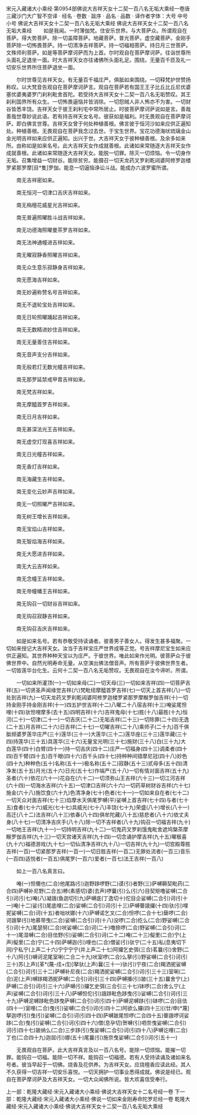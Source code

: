 宋元入藏诸大小乘经·第0954部佛说大吉祥天女十二契一百八名无垢大乘经一卷唐三藏沙门大广智不空译
· 经名 · 卷数 · 跋序
· 品名 · 品数 · 译作者字体：大号 中号 小号
佛说大吉祥天女十二契一百八名无垢大乘经
佛说大吉祥天女十二契一百八名无垢大乘经
　　如是我闻。一时薄伽梵。住安乐世界。与大菩萨众。所谓观自在菩萨。得大势菩萨。除一切盖障菩萨。地藏菩萨。普光菩萨。虚空藏菩萨。金刚手菩萨除一切怖畏菩萨。持一切清净吉祥菩萨。持一切福相菩萨。持日月三世菩萨。文殊师利菩萨。如是等菩萨摩诃萨而为上首。尔时观自在菩萨摩诃萨。往诣世尊所头面礼足退坐一面。时大吉祥天女亦往诸佛所头面礼足。围绕。无量百千匝及礼一切安乐世界所住菩萨退坐一面。

　　尔时世尊见吉祥天女。有无量百千福庄严。俱胝如来围绕。一切释梵护世赞扬称叹。以大梵音告观自在菩萨摩诃萨言。观自在菩萨若有国王王子比丘比丘尼优婆塞优婆夷婆罗门刹利毗舍首陀。若受持大吉祥天女十二契一百八名无垢赞叹。其王刹利国界所有众生。一切怖畏逼恼并皆消除。一切怨贼人非人怖亦不为害。一切财谷皆悉丰饶。吉祥天女于彼王刹利宅中常所居止。时彼菩萨摩诃萨说如是言。善哉善哉世尊妙说此语。若有持吉祥天女名号。彼获如是福利。时无畏观自在菩萨摩诃萨。即白佛言世尊。吉祥天女曾于何处种植善根。佛言彼于恒河沙如来应供正遍知处。种植善根。无畏观自在菩萨我念过去世。于宝生世界。宝花功德海吠琉璃金山金光明吉祥如来应供正遍知。出兴于世。大吉祥天女于彼种植善根。及余多如来所。由称如是如来名号。此大吉祥天女作成就善根。此诸如来常随逐大吉祥天女作成就善根。此诸如来常随逐大吉祥天女。能脱一切罪。除灭一切烦恼。令一切身作无垢。召集增益一切财谷。能除贫穷。能摄召一切天龙药叉罗刹乾闼婆阿修罗迦楼罗紧那罗摩[目*隻]罗伽。能息一切逼恼诤讼斗战。能成办六波罗蜜所谓。

　　南无吉祥密如来。

　　南无恒河一切津口吉庆吉祥如来。

　　南无栴檀花威星光吉祥如来。

　　南无普遍照曜胜斗战吉祥如来。

　　南无功德海照曜曼茶罗吉祥如来。

　　南无法神通幢进吉祥如来。

　　南无曜寂静香照曜吉祥如来。

　　南无众生意乐寂静身吉祥如来。

　　南无愿海吉祥如来。

　　南无妙遍称赞名号吉祥如来。

　　南无不退轮宝处吉祥如来。

　　南无日轮照曜踊起吉祥如来。

　　南无无数精进妙住吉祥如来。

　　南无无量善住吉祥如来。

　　南无音声支分吉祥如来。

　　南无般若灯无数光幢吉祥如来。

　　南无那罗延禁戒甲胄吉祥如来。

　　南无梵吉祥如来。

　　南无摩醯首罗吉祥如来。

　　南无日月吉祥如来。

　　南无甚深法光王吉祥如来。

　　南无虚空灯现喜吉祥如来。

　　南无日光幢吉祥如来。

　　南无香灯吉祥如来。

　　南无海藏生吉祥如来。

　　南无变化云妙声吉祥如来。

　　南无一切照曜严吉祥如来。

　　南无树王增长吉祥如来。

　　南无宝焰山吉祥如来。

　　南无智焰海吉祥如来。

　　南无大愿进吉祥如来。

　　南无大云吉祥如来。

　　南无念幢王吉祥如来。

　　南无帝幢幡王吉祥如来。

　　南无钩召一切财谷吉祥如来。

　　南无钩召寂静吉祥如来。

　　南无钩召吉庆吉祥如来。

　　如是如来名号。若有恭敬受持读诵者。彼善男子善女人。得发生甚多福聚。一切如来授记大吉祥天女。汝当于吉祥宝庄严世界成等正觉。号吉祥摩尼宝生如来应供正遍知。其世界种种天宝以为庄严。于彼世界。唯此如来作光明。彼菩萨众于彼佛世界中。自然光明寿命无量。从空演出佛法僧音声。所有菩萨于彼佛世界生者。一切皆莲华台化生。云何十二契一百八名无垢赞叹。无畏观自在汝今谛听。所谓。

　　一切如来所灌顶(一)一切如来母(二)一切天母(三)一切如来吉祥(四)一切菩萨吉祥(五)一切贤圣声闻缘觉吉祥(六)梵毗纽摩醯首罗吉祥(七)一切天上首吉祥(八)一切处到吉祥(九)一切天龙药叉罗刹乾闼婆阿修罗迦楼罗紧那罗摩睺罗伽吉祥(十)一切持金刚手持金刚吉祥(十一)四五护世吉祥(十二)八曜二十八宿吉祥(十三)唵娑尾怛哩(十四)驮怛哩摩多(去十五)四明吉祥(十六)吉祥鬼母(十七)胜(十八)最胜(十九)恒河(二十)一切津(二十一)一切吉庆(二十二)无垢吉祥(二十三)一切除罪(二十四)无逸(二十五)月吉祥(二十六)日吉祥(二十七)一切曜吉祥(二十八)乘师子(二十九)百千俱胝频婆罗莲华庄严(三十)莲华(三十一)大莲华(三十二)莲华座(三十三)莲华藏(三十四)持莲华(三十五)具莲华(三十六)无量宝光明(三十七)施财(三十八)白(三十九)大白莲华(四十)白臂(四十一)持一切吉庆(四十二)庄严一切福身(四十三)调柔者(四十四)百千臂(四十五)百千眼(四十六)百千头(四十七)持种种间错摩尼冠(四十八)妙色(四十九)种种色(五十)名称(五十一)极名称(五十二)寂静(五十三)贰母多(五十四)清净发(五十五)月光(五十六)日光(五十七)作端严(五十八)一切有情对面吉祥(五十九)圣者(六十)依花(六十一)花自在(六十二)一切须弥山王吉祥(六十三)一切江河吉祥(六十四)一切海水吉祥(六十五)一切津口吉祥(六十六)一切药草树财谷吉祥(六十七)施金(六十八)施饮食(六十九)色清净身(七十)色者(七十一)一切如来自在者(七十二)一切天众对面吉祥(七十三)焰摩水天俱尾罗嚩(平)娑嚩上首吉祥(七十四)与者(七十五)食者(七十六)威光(七十七)具威光(七十八)丰饶(七十九)荣盛(八十)增长(八十一)高迁(八十二)法吉祥(八十三)依春(八十四)俱牟陀藏(八十五)慈悲者(八十六)依丈夫身(八十七)一切清净吉庆手(八十八)除一切不吉祥者(八十九)钩召一切福吉祥(九十)一切地王吉祥(九十一)一切持明吉祥(九十二)一切鬼药叉罗刹饿鬼毗舍遮鸠槃茶摩睺罗伽吉祥(九十三)一切天宫诸天吉祥(九十四)一切念诵护摩吉祥(九十五)曜极喜(九十六)福德游戏(九十七)一切仙清净吉祥(九十八)一切吉祥(九十九)一切宫殿尊胜吉祥(一百)一切紧那罗吉祥(一百一)一切日胜吉祥(一百二)无罪处流者(一百三)音乐(一百四)适悦者(一百五)俱尾罗(一百六)爱者(一百七)法王吉祥(一百八)

　　如上一百八名真言曰。

　　唵(一)怛儞也(二合)他尾路(引)迦野跢啰野(二)谟(引)者野(三)萨嚩耨契毗药(二合四)萨嚩补尼野(二合五)糁(素感切)婆(去声)啰曩(引)么(引六)目契矩噜娑嚩(二合引)诃(引七)唵(八)凝誐(鱼迦切引九)萨嚩底(丁逸切十)佗目企娑嚩(二合引)诃(引十一)唵(十二)娑(引)尾底哩(二合)娑嚩(二合引)诃(引十三)萨嚩瞢誐攞(十四)驮(引)哩抳娑嚩(二合)诃(十五)者咄吠娜(十六)萨嚩诺乞叉(二合)怛啰(二合十七)蘖啰(二合)诃誐拏(引)地慕带曳(二合)娑嚩(二合引)诃(十八)没啰(二合)纥么(二合)野娑嚩(二合引)诃(十九)尾瑟努(二合)吠娑嚩(二合)诃(二十)噜捺啰(二合)野娑嚩(二合引)诃(二十一)尾湿嚩(二合)目佉野(引)娑嚩(二合引)诃(二十二)唵(二十三)儗里(二合)宁(上声)儗里(二合)宁(二十四)萨嚩迦(引)哩也(二合)僧娑(引)驮宁(二十五)私(息夷切下同)宁私宁(上声二十六)宁宁宁宁(并上声二十七)阿攞乞史弭(三合)茗曩(引)舍野(二十八)阿(引)嚩诃泥尾室唎(二合二十九)吠室啰(二合)么拏(引)野娑嚩(二合引)诃(引三十)苏(上声)[革*(蔑-戍+戊)]拏驮(上声)曩(三十一)驮(引)宁夜(二合)羯洒抳娑嚩(二合引)诃(引三十二)萨嚩补尼夜(二合)羯洒抳娑嚩(二合引)诃(引三十三)室唎(二合)泥(上声)嚩跢羯洒抳萨嚩(二合引)诃(引三十四)萨嚩播(引)跛(三十五)曩舍宁(上)萨嚩(二合引)诃(引三十六)萨嚩(引)攞乞史弭(三合引三十七)钵啰(二合)舍么宁(上声)娑嚩(二合引)诃(引三十八)萨嚩怛佗(引)誐跢毗色跢曳(引)娑嚩(二合引)诃(引三十九)萨嚩泥嚩跢毗色跢曳萨嚩(二合引)诃(引四十)萨嚩泥嚩跢(引)钵啰(二合)目佉(四十一)室哩(二合)曳(引)娑嚩(二合引)诃(引四十二)阿欲么攞(四十三)[(廿/申)*蔑]拏迦啰(引)曳(引)娑嚩(二合引)诃(引四十四)萨嚩跛尾怛啰(二合四十五)瞢誐啰诃娑跢(二合)曳(引)娑嚩(二合引)诃(引四十六)僧(息孕切)贺嚩(引)呬奈曳娑嚩(二合引)诃(引四十七)跛纳么(二合)三步跢(引)曳娑嚩(二合引)诃(引四十八)萨嚩讫哩(二合)丁也(二合四十九)迦屈(引)娜(五十)尾曩(引)施奈曳娑嚩(二合引)诃(引五十一)

　　无畏观自在菩萨。此大吉祥真言及以一百八名号。能除一切烦恼。能摧一切罪。能钩召一切福。能除一切不祥。能钩召一切福德。若有人受持读诵及诸如来名号者。彼当早起于一切佛。烧香及花供养。为吉祥天女。应烧檀香应读此经。其人不久获得一切吉祥一切安乐喜悦。一切天拥护一切事业悉得成就。佛说是经已。观自在菩萨摩诃萨及大吉祥天女。一切大众闻佛所说。皆大欢喜信受奉行。

上一部：乾隆大藏经·宋元入藏诸大小乘经·佛说大吉祥天女十二名号经一卷
下一部：乾隆大藏经·宋元入藏诸大小乘经·佛说一切如来金刚寿命陀罗尼经一卷
乾隆大藏经·宋元入藏诸大小乘经·佛说大吉祥天女十二契一百八名无垢大乘经